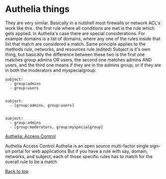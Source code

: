 # Authelia things

They are very similar. Basically in a nutshell most firewalls or network ACL's work like this.. the first rule where all conditions are met is the rule which gets applied. In Authelia's case there are special considerations. For example domains is a list of domains, where any one of the rules inside that list that match are considered a match. Same principle applies to the methods rule, networks, and resources rule.(edited)
Subject is it's own thing, but basically the difference between these two is the first one matches group admins OR users, the second one matches admins AND users, and the third one means if they are in the admins group, or if they are in both the moderators and myspecialgroup:
```
subject:
  - group:admins
  - group:users


subject:
  - [group:admins, group:users]


subject:
  - group:admins
  - [group:moderators, group:myspecialgroup]
```

[Authelia: Access Control](https://www.authelia.com/docs/configuration/access-control.html)

Authelia
Access Control
Authelia is an open source multi-factor single sign-on portal for web applications
But if you have a rule with say, domain, networks, and subject, each of those specific rules has to match for the overall rule to be a match

[Back to top](#-)
